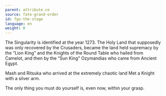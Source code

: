 ```yaml
---
parent: attribute.ce
source: fate-grand-order
id: fgo-the-stage
language: en
weight: 0
---
```


The Singularity is identified at the year 1273.
The Holy Land that supposedly was only recovered by the Crusaders, became the land held supremacy by the “Lion King” and the Knights of the Round Table who hailed from Camelot, and then by the “Sun King” Ozymandias who came from Ancient Egypt.

Mash and Ritsuka who arrived at the extremely chaotic land
Met a Knight with a silver arm.

The only thing you must do yourself is, even now, within your grasp.
